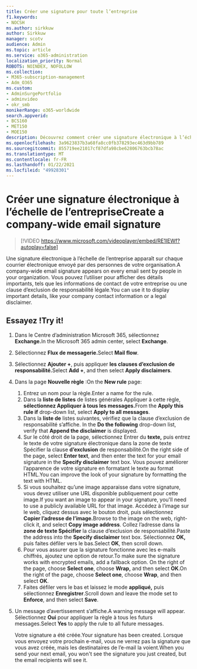 ```yaml
---
title: Créer une signature pour toute l’entreprise
f1.keywords:
- NOCSH
ms.author: sirkkuw
author: Sirkkuw
manager: scotv
audience: Admin
ms.topic: article
ms.service: o365-administration
localization_priority: Normal
ROBOTS: NOINDEX, NOFOLLOW
ms.collection:
- M365-subscription-management
- Adm_O365
ms.custom:
- AdminSurgePortfolio
- adminvideo
- okr_smb
monikerRange: o365-worldwide
search.appverid:
- BCS160
- MET150
- MOE150
description: Découvrez comment créer une signature électronique à l’échelle de l’entreprise.
ms.openlocfilehash: 3a9623837b3a68fa8cc0fb378293ec463d9bb789
ms.sourcegitcommit: 855719ee21017cf87dfa98cbe62806763bcb78ac
ms.translationtype: MT
ms.contentlocale: fr-FR
ms.lasthandoff: 01/22/2021
ms.locfileid: "49928301"
---
```

# <a name="create-a-company-wide-email-signature"></a><span data-ttu-id="233b3-103">Créer une signature électronique à l’échelle de l’entreprise</span><span class="sxs-lookup"><span data-stu-id="233b3-103">Create a company-wide email signature</span></span>

> [!VIDEO https://www.microsoft.com/videoplayer/embed/RE1IEWf?autoplay=false]

<span data-ttu-id="233b3-104">Une signature électronique à l’échelle de l’entreprise apparaît sur chaque courrier électronique envoyé par des personnes de votre organisation.</span><span class="sxs-lookup"><span data-stu-id="233b3-104">A company-wide email signature appears on every email sent by people in your organization.</span></span> <span data-ttu-id="233b3-105">Vous pouvez l’utiliser pour afficher des détails importants, tels que les informations de contact de votre entreprise ou une clause d’exclusion de responsabilité légale.</span><span class="sxs-lookup"><span data-stu-id="233b3-105">You can use it to display important details, like your company contact information or a legal disclaimer.</span></span> 

## <a name="try-it"></a><span data-ttu-id="233b3-106">Essayez !</span><span class="sxs-lookup"><span data-stu-id="233b3-106">Try it!</span></span>

1. <span data-ttu-id="233b3-107">Dans le Centre d’administration Microsoft 365, sélectionnez **Exchange.**</span><span class="sxs-lookup"><span data-stu-id="233b3-107">In the Microsoft 365 admin center, select **Exchange**.</span></span>
1. <span data-ttu-id="233b3-108">Sélectionnez **Flux de messagerie.**</span><span class="sxs-lookup"><span data-stu-id="233b3-108">Select **Mail flow**.</span></span>
1. <span data-ttu-id="233b3-109">Sélectionnez **Ajouter +**, puis appliquer **les clauses d’exclusion de responsabilité.**</span><span class="sxs-lookup"><span data-stu-id="233b3-109">Select **Add +**, and then select **Apply disclaimers**.</span></span>
1. <span data-ttu-id="233b3-110">Dans la page **Nouvelle règle** :</span><span class="sxs-lookup"><span data-stu-id="233b3-110">On the **New rule** page:</span></span>
    1. <span data-ttu-id="233b3-111">Entrez un nom pour la règle.</span><span class="sxs-lookup"><span data-stu-id="233b3-111">Enter a name for the rule.</span></span>
    1. <span data-ttu-id="233b3-112">Dans la **liste de listes** de listes générales Appliquer à cette règle, **sélectionnez Appliquer à tous les messages.**</span><span class="sxs-lookup"><span data-stu-id="233b3-112">From the **Apply this rule if** drop-down list, select **Apply to all messages**.</span></span>
    1. <span data-ttu-id="233b3-113">Dans la **liste de** listes suivantes, vérifiez que la clause d’exclusion de responsabilité s’affiche. </span><span class="sxs-lookup"><span data-stu-id="233b3-113">In the **Do the following** drop-down list, verify that **Append the disclaimer** is displayed.</span></span>
    1. <span data-ttu-id="233b3-114">Sur le côté droit de la page, sélectionnez Entrer du **texte,** puis entrez le texte de votre signature électronique dans la zone de texte Spécifier la clause **d’exclusion** de responsabilité.</span><span class="sxs-lookup"><span data-stu-id="233b3-114">On the right side of the page, select **Enter text**, and then enter the text for your email signature in the **Specify disclaimer** text box.</span></span> <span data-ttu-id="233b3-115">Vous pouvez améliorer l’apparence de votre signature en formatant le texte au format HTML.</span><span class="sxs-lookup"><span data-stu-id="233b3-115">You can improve the look of your signature by formatting the text with HTML.</span></span>
    1. <span data-ttu-id="233b3-116">Si vous souhaitez qu’une image apparaisse dans votre signature, vous devez utiliser une URL disponible publiquement pour cette image.</span><span class="sxs-lookup"><span data-stu-id="233b3-116">If you want an image to appear in your signature, you'll need to use a publicly available URL for that image.</span></span> <span data-ttu-id="233b3-117">Accédez à l’image sur le web, cliquez dessus avec le bouton droit, puis sélectionnez **Copier l’adresse de l’image.**</span><span class="sxs-lookup"><span data-stu-id="233b3-117">Browse to the image on the web, right-click it, and select **Copy image address**.</span></span> <span data-ttu-id="233b3-118">Collez l’adresse dans la **zone de texte Spécifier** la clause d’exclusion de responsabilité.</span><span class="sxs-lookup"><span data-stu-id="233b3-118">Paste the address into the **Specify disclaimer** text box.</span></span> <span data-ttu-id="233b3-119">Sélectionnez **OK,** puis faites défiler vers le bas.</span><span class="sxs-lookup"><span data-stu-id="233b3-119">Select **OK**, then scroll down.</span></span>
    1. <span data-ttu-id="233b3-120">Pour vous assurer que la signature fonctionne avec les e-mails chiffrés, ajoutez une option de retour.</span><span class="sxs-lookup"><span data-stu-id="233b3-120">To make sure the signature works with encrypted emails, add a fallback option.</span></span> <span data-ttu-id="233b3-121">On the right of the page, choose **Select one**, choose **Wrap,** and then select **OK**.</span><span class="sxs-lookup"><span data-stu-id="233b3-121">On the right of the page, choose **Select one**, choose **Wrap**, and then select **OK**.</span></span>
    1. <span data-ttu-id="233b3-122">Faites défiler vers le bas et laissez le mode **appliqué,** puis sélectionnez **Enregistrer**.</span><span class="sxs-lookup"><span data-stu-id="233b3-122">Scroll down and leave the mode set to **Enforce**, and then select **Save**.</span></span>
1. <span data-ttu-id="233b3-123">Un message d’avertissement s’affiche.</span><span class="sxs-lookup"><span data-stu-id="233b3-123">A warning message will appear.</span></span> <span data-ttu-id="233b3-124">Sélectionnez **Oui** pour appliquer la règle à tous les futurs messages.</span><span class="sxs-lookup"><span data-stu-id="233b3-124">Select **Yes** to apply the rule to all future messages.</span></span>

    <span data-ttu-id="233b3-125">Votre signature a été créée.</span><span class="sxs-lookup"><span data-stu-id="233b3-125">Your signature has been created.</span></span> <span data-ttu-id="233b3-126">Lorsque vous envoyez votre prochain e-mail, vous ne verrez pas la signature que vous avez créée, mais les destinataires de l’e-mail la voient.</span><span class="sxs-lookup"><span data-stu-id="233b3-126">When you send your next email, you won't see the signature you just created, but the email recipients will see it.</span></span>